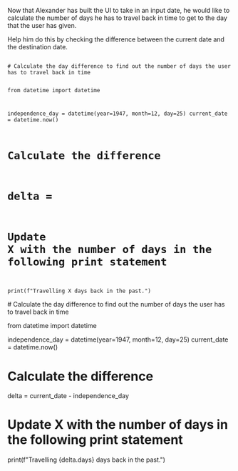 Now that Alexander has built the UI to take in an input date, he would like to calculate the number of days he has to travel back in time to get to  the day that the user has given.

Help him do this by checking the difference between the current date and the destination date.



<Editor lang="python" type="exercise">
<code>
# Calculate the day difference to find out the number of days the user has to travel back in time

from datetime import datetime

independence_day = datetime(year=1947, month=12, day=25)
current_date = datetime.now()

# Calculate the difference
# delta =

# Update X with the number of days in the following print statement
print(f"Travelling X days back in the past.")
</code>

<solution>
# Calculate the day difference to find out the number of days the user has to travel back in time

from datetime import datetime

independence_day = datetime(year=1947, month=12, day=25)
current_date = datetime.now()

# Calculate the difference
delta = current_date - independence_day

# Update X with the number of days in the following print statement
print(f"Travelling {delta.days} days back in the past.")
</solution>
</Editor>